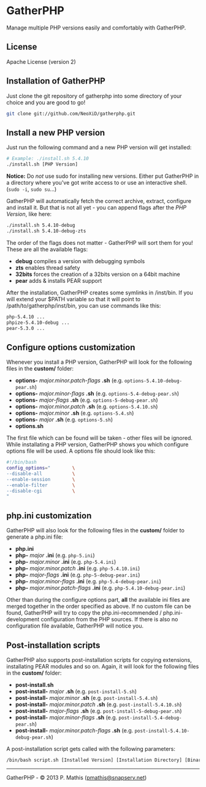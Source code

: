 # GatherPHP #

Manage multiple PHP versions easily and comfortably with GatherPHP.

## License ##
Apache License (version 2)

## Installation of GatherPHP ##
Just clone the git repository of gatherphp into some directory of your choice and you are good to go!

```bash
git clone git://github.com/NeoXiD/gatherphp.git
```

## Install a new PHP version ##
Just run the following command and a new PHP version will get installed:

```bash
# Example: ./install.sh 5.4.10
./install.sh [PHP Version]
```

**Notice:** Do *not* use sudo for installing new versions. Either put GatherPHP in a directory where you've got write access to or use an interactive shell. (```sudo -i```, ```sudo su```...)

GatherPHP will automatically fetch the correct archive, extract, configure and install it. But that is not all yet - you can append flags after the *PHP Version*, like here:

```bash
./install.sh 5.4.10-debug
./install.sh 5.4.10-debug-zts
```

The order of the flags does not matter - GatherPHP will sort them for you! These are all the available flags:

- **debug** compiles a version with debugging symbols
- **zts** enables thread safety
- **32bits** forces the creation of a 32bits version on a 64bit machine
- **pear** adds & installs PEAR support

After the installation, GatherPHP creates some symlinks in /inst/bin. If you will extend your $PATH variable so that it will point to /path/to/gatherphp/inst/bin, you can use commands like this:

```bash
php-5.4.10 ...
phpize-5.4.10-debug ...
pear-5.3.0 ...
```

## Configure options customization ##
Whenever you install a PHP version, GatherPHP will look for the following files in the **custom/** folder:

- **options-** *major.minor.patch-flags* **.sh** (e.g. ```options-5.4.10-debug-pear.sh```)
- **options-** *major.minor-flags* **.sh** (e.g. ```options-5.4-debug-pear.sh```)
- **options-** *major-flags* **.sh** (e.g. ```options-5-debug-pear.sh```)
- **options-** *major.minor.patch* **.sh** (e.g. ```options-5.4.10.sh```)
- **options-** *major.minor* **.sh** (e.g. ```options-5.4.sh```)
- **options-** *major* **.sh** (e.g. ```options-5.sh```)
- **options.sh**

The first file which can be found will be taken - other files will be ignored. While installating a PHP version, GatherPHP shows you which configure options file will be used. A options file should look like this:

```bash
#!/bin/bash
config_options="		\
--disable-all			\
--enable-session		\
--enable-filter			\
--disable-cgi			\
"
```

## php.ini customization ##
GatherPHP will also look for the following files in the **custom/** folder to generate a php.ini file:

- **php.ini**
- **php-** *major* **.ini** (e.g. ```php-5.ini```)
- **php-** *major.minor* **.ini** (e.g. ```php-5.4.ini```)
- **php-** *major.minor.patch* **.ini** (e.g. ```php-5.4.10.ini```)
- **php-** *major-flags* **.ini** (e.g. ```php-5-debug-pear.ini```)
- **php-** *major.minor-flags* **.ini** (e.g. ```php-5.4-debug-pear.ini```)
- **php-** *major.minor.patch-flags* **.ini** (e.g. ```php-5.4.10-debug-pear.ini```)

Other than during the configure options part, **all** the available ini files are merged together in the order specified as above.
If no custom file can be found, GatherPHP will try to copy the php.ini-recommended / php.ini-development configuration from the PHP sources.
If there is also no configuration file available, GatherPHP will notice you.

## Post-installation scripts ##
GatherPHP also supports post-installation scripts for copying extensions, installating PEAR modules and so on. Again, it will look for the following files in the **custom/** folder:

- **post-install.sh**
- **post-install-** *major* **.sh** (e.g. ```post-install-5.sh```)
- **post-install-** *major.minor* **.sh** (e.g. ```post-install-5.4.sh```)
- **post-install-** *major.minor.patch* **.sh** (e.g. ```post-install-5.4.10.sh```)
- **post-install-** *major-flags* **.sh** (e.g. ```post-install-5-debug-pear.sh```)
- **post-install-** *major.minor-flags* **.sh** (e.g. ```post-install-5.4-debug-pear.sh```)
- **post-install-** *major.minor.patch-flags* **.sh** (e.g. ```post-install-5.4.10-debug-pear.sh```)

A post-installation script gets called with the following parameters:

```bash
/bin/bash script.sh [Installed Version] [Installation Directory] [Binary Directory]
```

- - -
GatherPHP - © 2013 P. Mathis (pmathis@snapserv.net)
